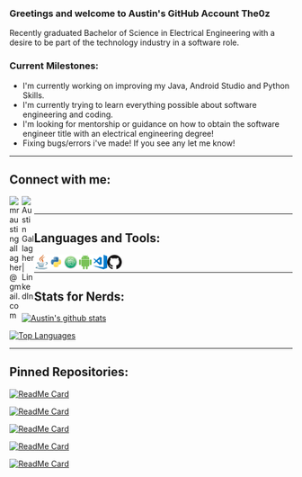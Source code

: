 ### Greetings and welcome to Austin's GitHub Account The0z

Recently graduated Bachelor of Science in Electrical Engineering with a desire to be part of the technology industry in a software role.

### Current Milestones:
- I'm currently working on improving my Java, Android Studio and Python Skills. 
- I'm currently trying to learn everything possible about software engineering and coding.
- I'm looking for mentorship or guidance on how to obtain the software engineer title with an electrical engineering degree!
- Fixing bugs/errors i've made! If you see any let me know!

---
## Connect with me:
[<img align="left" alt="mraustingallagher@gmail.com" width="22px" src="https://cdn.jsdelivr.net/npm/simple-icons@v3/icons/gmail.svg" />][email]

[<img align="left" alt="Austin Gallagher | LinkedIn" width="22px" src="https://cdn.jsdelivr.net/npm/simple-icons@v3/icons/linkedin.svg" />][linkedin]

<br />

---

## Languages and Tools:


<img align="left" alt="Java" width="26px" src="https://raw.githubusercontent.com/github/explore/80688e429a7d4ef2fca1e82350fe8e3517d3494d/topics/java/java.png" />

<img align="left" alt="Python" width="26px" src="https://raw.githubusercontent.com/github/explore/80688e429a7d4ef2fca1e82350fe8e3517d3494d/topics/python/python.png" />

<img align="left" alt="Atom" width="26px" src="https://raw.githubusercontent.com/github/explore/80688e429a7d4ef2fca1e82350fe8e3517d3494d/topics/atom/atom.png" />

<img align="left" alt="Android SDK" width="26px" src="https://raw.githubusercontent.com/github/explore/80688e429a7d4ef2fca1e82350fe8e3517d3494d/topics/android/android.png" />

<img align="left" alt="Visual Studio Code" width="26px" src="https://raw.githubusercontent.com/github/explore/80688e429a7d4ef2fca1e82350fe8e3517d3494d/topics/visual-studio-code/visual-studio-code.png" />

<img align="left" alt="GitHub" width="26px" src="https://raw.githubusercontent.com/github/explore/78df643247d429f6cc873026c0622819ad797942/topics/github/github.png" />

<br />

---

## Stats for Nerds:
[![Austin's github stats](https://github-readme-stats.vercel.app/api?username=The0z&hide=stars,issues,contribs&show_icons=true&theme=dark)](https://github.com/anuraghazra/github-readme-stats)

[![Top Languages](https://github-readme-stats.vercel.app/api/top-langs/?username=The0z&layout=compact&langs_count=3)](https://github.com/anuraghazra/github-readme-stats)

---
## Pinned Repositories:
[![ReadMe Card](https://github-readme-stats.vercel.app/api/pin/?username=The0z&repo=BudgetProgram)](https://github.com/The0z/BudgetProgram)

[![ReadMe Card](https://github-readme-stats.vercel.app/api/pin/?username=The0z&repo=BasketBallCourtCounter)](https://github.com/The0z/BasketBallCourtCounter)

[![ReadMe Card](https://github-readme-stats.vercel.app/api/pin/?username=The0z&repo=ArithmeticFormatter)](https://github.com/The0z/ArithmeticFormatter)

[![ReadMe Card](https://github-readme-stats.vercel.app/api/pin/?username=The0z&repo=JustJavaCoffeeApp)](https://github.com/The0z/JustJavaCoffeeApp)

[![ReadMe Card](https://github-readme-stats.vercel.app/api/pin/?username=The0z&repo=TimeCalculator)](https://github.com/The0z/TimeCalculator)


<!--
**The0z/The0z** is a ✨ _special_ ✨ repository because its `README.md` (this file) appears on your GitHub profile.
-->

[linkedin]: https://linkedin.com/in/austingallagher-ee
[email]: (mailto:mraustingallagher@gmail.com?subject=Hello!)


